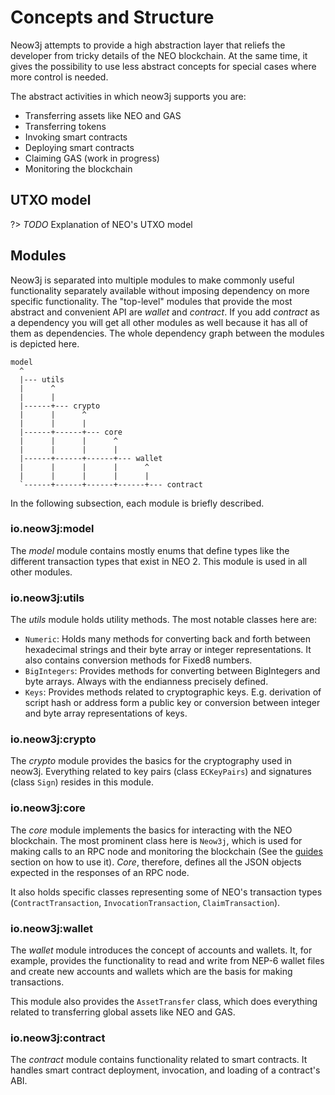 # Concepts and Structure

Neow3j attempts to provide a high abstraction layer that reliefs the developer from tricky details of the NEO
blockchain. At the same time, it gives the possibility to use less abstract concepts for special cases where more
control is needed.

The abstract activities in which neow3j supports you are:
- Transferring assets like NEO and GAS
- Transferring tokens
- Invoking smart contracts
- Deploying smart contracts
- Claiming GAS (work in progress)
- Monitoring the blockchain


## UTXO model

?> _TODO_ Explanation of NEO's UTXO model


## Modules

Neow3j is separated into multiple modules to make commonly useful functionality separately available without imposing
dependency on more specific functionality. The "top-level" modules that provide the most abstract and convenient API are
_wallet_ and _contract_. If you add _contract_ as a dependency you will get all other modules as well because it has all
of them as dependencies. The whole dependency graph between the modules is depicted here.

```
model 
  ^
  |--- utils 
  |      ^
  |      |
  |------+--- crypto 
  |      |      ^
  |      |      |
  |------+------+--- core 
  |      |      |      ^
  |      |      |      |
  |------+------+------+--- wallet 
  |      |      |      |      ^
  |      |      |      |      |
  `------+------+------+------+--- contract 
```

In the following subsection, each module is briefly described.


### io.neow3j:model

The _model_ module contains mostly enums that define types like the different transaction types that exist in NEO 2.
This module is used in all other modules.


### io.neow3j:utils

The _utils_ module holds utility methods. The most notable classes here are:
- `Numeric`: Holds many methods for converting back and forth between hexadecimal strings and their byte array or
integer representations. It also contains conversion methods for Fixed8 numbers.
- `BigIntegers`: Provides methods for converting between BigIntegers and byte arrays. Always with the endianness
precisely defined.
- `Keys`: Provides methods related to cryptographic keys. E.g. derivation of script hash or address form a public key or
conversion between integer and byte array representations of keys.

<!-- 
In neow3j version 2, there are a few classes in this module that are here only for backward-compatibility but should
semantically be in another module. These classes are
- `NeoConstants`, which holds many constants that are related to the NEO blockchain and its specifications. 
- `OpCode`, which is an enum containing some of the NEO VM operation codes. 
- `ContractParameter`, which models a contract's input parameters. 
-->


### io.neow3j:crypto

The _crypto_ module provides the basics for the cryptography used in neow3j. Everything related to key pairs
(class `ECKeyPairs`) and signatures (class `Sign`) resides in this module.


### io.neow3j:core

The _core_ module implements the basics for interacting with the NEO blockchain. The most prominent class here is
`Neow3j`, which is used for making calls to an RPC node and monitoring the blockchain
(See the [guides](guides/guides.md) section on how to use it). _Core_, therefore, defines all the JSON objects expected
in the responses of an RPC node.  

It also holds specific classes representing some of NEO's transaction types (`ContractTransaction`,
`InvocationTransaction`, `ClaimTransaction`).


### io.neow3j:wallet

The _wallet_ module introduces the concept of accounts and wallets. It, for example, provides the functionality to read
and write from NEP-6 wallet files and create new accounts and wallets which are the basis for making transactions.

This module also provides the `AssetTransfer` class, which does everything related to transferring global assets like
NEO and GAS.


### io.neow3j:contract

The _contract_ module contains functionality related to smart contracts. It handles smart contract deployment,
invocation, and loading of a contract's ABI.
